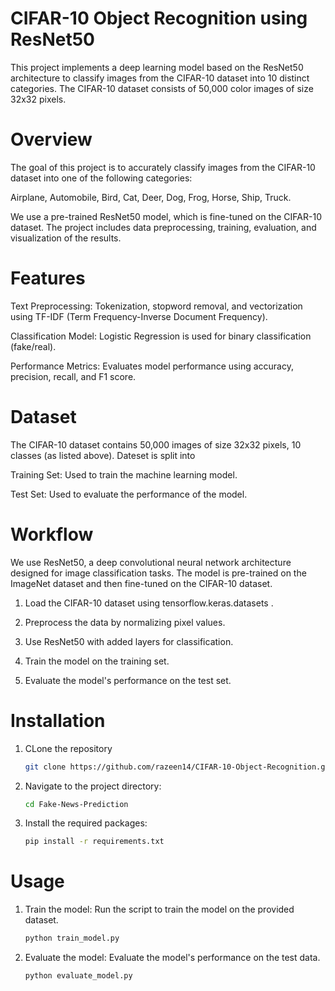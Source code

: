 # CIFAR-10 Object Recognition using ResNet50

This project implements a deep learning model based on the ResNet50 architecture to classify images from the CIFAR-10 dataset into 10 distinct categories. The CIFAR-10 dataset consists of 50,000 color images of size 32x32 pixels.

# Overview

The goal of this project is to accurately classify images from the CIFAR-10 dataset into one of the following categories:

Airplane, Automobile, Bird, Cat, Deer, Dog, Frog, Horse, Ship, Truck.

We use a pre-trained ResNet50 model, which is fine-tuned on the CIFAR-10 dataset. The project includes data preprocessing, training, evaluation, and visualization of the results.
# Features
Text Preprocessing: Tokenization, stopword removal, and vectorization using TF-IDF (Term Frequency-Inverse Document Frequency).

Classification Model: Logistic Regression is used for binary classification (fake/real).

Performance Metrics: Evaluates model performance using accuracy, precision, recall, and F1 score.

# Dataset
The CIFAR-10 dataset contains 50,000 images of size 32x32 pixels, 10 classes (as listed above). Dateset is split into

Training Set: Used to train the machine learning model.

Test Set: Used to evaluate the performance of the model.

# Workflow

We use ResNet50, a deep convolutional neural network architecture designed for image classification tasks. The model is pre-trained on the ImageNet dataset and then fine-tuned on the CIFAR-10 dataset.

1. Load the CIFAR-10 dataset using tensorflow.keras.datasets .
  
2. Preprocess the data by normalizing pixel values.

3. Use ResNet50 with added layers for classification.
   
4. Train the model on the training set.
   
5. Evaluate the model's performance on the test set.
   
# Installation

1. CLone the repository
   ```bash
   git clone https://github.com/razeen14/CIFAR-10-Object-Recognition.git

   ```
   
2. Navigate to the project directory:
   ```bash
   cd Fake-News-Prediction
   ```
   
3. Install the required packages:
   ```bash
   pip install -r requirements.txt
   ```
   
# Usage

1. Train the model: Run the script to train the model on the provided dataset.
   ```bash
   python train_model.py
   ```

2. Evaluate the model: Evaluate the model's performance on the test data.
   ```bash
   python evaluate_model.py
   ```


